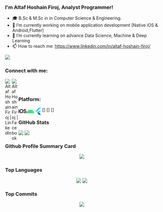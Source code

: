 ### I'm Altaf Hoshain Firoj, Analyst Programmer!
- 🎓 B.Sc & M.Sc in in Computer Science & Engineering.
- 🔭 I’m currently working on mobile application development [Native iOS & Android,Flutter]
- 🌱 I’m currently learning on advance Data Science, Machine & Deep Learning
- 📫 How to reach me: https://www.linkedin.com/in/altaf-hoshain-firoj/

![](https://komarev.com/ghpvc/?username=firojandev&color=brightgreen&style=plastic)

### Connect with me:
[<img align="left" alt="AltafHoshainFiroj | LinkedIn" width="22px" src="https://cdn.jsdelivr.net/npm/simple-icons@v3/icons/linkedin.svg"/>][linkedin]
[<img align="left" alt="AltafHoshainFiroj | Facebook" width="22px" src="https://cdn.jsdelivr.net/npm/simple-icons@3.4.0/icons/facebook.svg"/>][facebook]

<br />
<br />

### Platform:
[<img align="left" alt="iOS" width="26px" src="https://raw.githubusercontent.com/github/explore/80688e429a7d4ef2fca1e82350fe8e3517d3494d/topics/ios/ios.png"/>]
[<img align="left" alt="Android" width="26px" src="https://raw.githubusercontent.com/github/explore/80688e429a7d4ef2fca1e82350fe8e3517d3494d/topics/android/android.png"/>]
[<img align="left" alt="Flutter" width="26px" src="https://raw.githubusercontent.com/github/explore/cebd63002168a05a6a642f309227eefeccd92950/topics/flutter/flutter.png"/>]

### GitHub Stats
<p align="left">
	<img width="48%" src="https://github-readme-stats.vercel.app/api?username=firojandev&show_icons=true&theme=github" />
	<img width="48%" src="https://github-readme-streak-stats.herokuapp.com/?user=firojandev&theme=github" />
</p>

### Github Profile Summary Card
<p align="center">
  <img src="https://github-profile-summary-cards.vercel.app/api/cards/profile-details?username=firojandev&theme=github"/>
</p>

### Top Languages
<p align="center">
	<img width="48%" src="https://github-profile-summary-cards.vercel.app/api/cards/repos-per-language?username=firojandev&theme=github" />
	<img width="48%" src="https://github-profile-summary-cards.vercel.app/api/cards/most-commit-language?username=firojandev&theme=github" />
</p>

### Top Commits
<p align="center">
	<img width="48%" src="http://github-profile-summary-cards.vercel.app/api/cards/productive-time?username=firojandev&theme=github&utcOffset=8" />
</p>

<!-- <img align="left" alt="firojandev's language Stats" src="https://github-readme-stats.vercel.app/api/top-langs/?username=firojandev&show_icons=true&hide_border=true" /> -->
[linkedin]: https://linkedin.com/in/altaf-hoshain-firoj
[facebook]: https://facebook.com/eva.firoj
